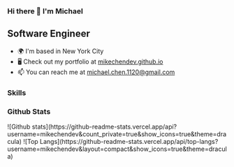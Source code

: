 ### Hi there 👋 I'm Michael

Software Engineer
-----------------

* 🌍  I'm based in New York City
* 🖥️  Check out my portfolio at [mikechendev.github.io](https://mikechendev.github.io)
* 📫  You can reach me at [michael.chen.1120@gmail.com](mailto:michael.chen.1120@gmail.com)

### Skills
<p align="left">
 

</p>

<h3 align="left"> Github Stats </h3>
![Github stats](https://github-readme-stats.vercel.app/api?username=mikechendev&count_private=true&show_icons=true&theme=dracula)
![Top Langs](https://github-readme-stats.vercel.app/api/top-langs?username=mikechendev&layout=compact&show_icons=true&theme=dracula)

<!--
**mikechendev/mikechendev** is a ✨ _special_ ✨ repository because its `README.md` (this file) appears on your GitHub profile.

Here are some ideas to get you started:

- 🔭 I’m currently working on ...
- 🌱 I’m currently learning ...
- 👯 I’m looking to collaborate on ...
- 🤔 I’m looking for help with ...
- 💬 Ask me about ...
- 📫 How to reach me: ...
- 😄 Pronouns: ...
- ⚡ Fun fact: ...
-->
